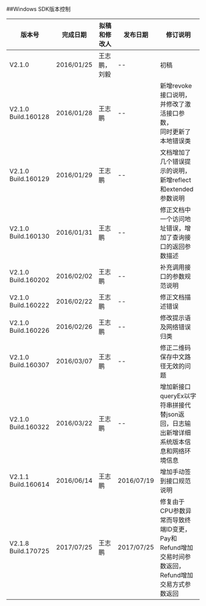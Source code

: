 ##Windows SDK版本控制

版本号|完成日期|拟稿和修改人|发布日期|修订说明
---|---|---|---|---
V2.1.0|2016/01/25|王志鹏，刘毅|--|初稿
V2.1.0 Build.160128|2016/01/28|王志鹏|--|新增revoke接口说明，并修改了激活接口参数，<br>同时更新了本地错误类
V2.1.0 Build.160129|2016/01/29|王志鹏|--|文档增加了几个错误提示的说明，新增reflect和extended参数说明
V2.1.0 Build.160130|2016/01/31|王志鹏|--|修正文档中一个访问地址错误，增加了查询接口的返回参数描述
V2.1.0 Build.160202|2016/02/02|王志鹏|--|补充调用接口的参数规范说明
V2.1.0 Build.160222|2016/02/22|王志鹏|--|修正文档描述错误
V2.1.0 Build.160226|2016/02/26|王志鹏|--|修改提示语及网络错误归类
V2.1.0 Build.160307|2016/03/07|王志鹏|--|修正二维码保存中文路径无效的问题
V2.1.0 Build.160322|2016/03/22|王志鹏|--|增加新接口queryEx以字符串拼接代替json返回，日志输出新增详细系统版本信息和网络环境信息
V2.1.1 Build.160614|2016/06/14|王志鹏|2016/07/19|增加手动签到接口规范说明
V2.1.8 Build.170725|2017/07/25|王志鹏|2017/07/25|修复由于CPU参数异常而导致终端ID变更，Pay和Refund增加交易时间参数返回，Refund增加交易方式参数返回

